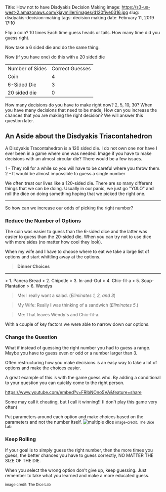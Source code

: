 Title: How not to have Disdyakis Decision Making
image: https://s3-us-west-2.amazonaws.com/kjaymiller/images/d120five0316.jpg
slug: disdyakis-decision-making
tags: decision making
date: February 11, 2019 17:10

Flip a coin? 10 times
Each time guess heads or tails. How many time did you guess right. 

Now take a 6 sided die and do the same thing. 

Now (if you have one) do this with a 20 sided die

<table>
<tr> 
<td>Number of Sides </td> <td>Correct Guesses </td>
</tr>
<tr>
<td>Coin</td><td>4</td>
</tr>
<tr>
<td>6-Sided Die </td><td> 3 </td>
</tr>
<tr>
<td>20 sided die</td><td> 0 </td>
</tr>
</table>

How many decisions do you have to make right now? 2, 5, 10, 30? When you have many decisions that need to be made, How can you increase the chances that you are making the right decision? We will answer this question later.

## An Aside about the Disdyakis Triacontahedron
A Disdyakis Tracontahedron is a 120 sided die. I do not own one nor have I ever been in a game where one was needed. Image if you have to make decisions with an almost circular die? There would be a few issues. 

1 - They roll for a while so you will have to be careful where you throw them.
2 - It would be almost impossible to guess a single number

We often treat our lives like a 120-sided die. There are so many different things that we can be doing. Usually in our panic, we just go "YOLO" and roll the dice on doing something hoping that we picked the right one.

<hr> 
So how can we increase our odds of picking the right number?

### Reduce the Number of Options
The coin was easier to guess than the 6-sided dice and the latter was easier to guess than the 20-sided die. When you can try not to use dice with more sides (no matter how cool they look). 

When my wife and I have to choose where to eat we take a large list of options and start whittling away at the options.


> **Dinner Choices**
<hr>
> 1. Panera Bread
> 2. Chipotle
> 3. In-and-Out
> 4. Chic-fil-a
> 5. Soup-Plantation
> 6. Wendys


> Me: I really want a salad.  (*Eliminates 1, 2, and 3*) 

> My Wife:  Really I was thinking of a sandwich (*Eliminates 5*.)

> Me: That leaves Wendy's and Chic-fil-a. 

With a couple of key factors we were able to narrow down our options. 

### Change the Question
What if instead of guessing the right number you had to guess a range. Maybe you have to guess even or odd or a number larger than 3.

Often restructuring how you make decisions is an easy way to take a lot of options and make the choices easier.

A great example of this is with the game guess who. By adding a conditional to your question you can quickly come to the right person.  

https://www.youtube.com/embed?v=FRlbNOno5VA&feature=share

Some may call it cheating, but I call it winning!! (I don't play this game very often)

Put parameters around each option and make choices based on the parameters and not the number itself. 
![multiple dice](https://kjaymiller.s3-us-west-2.amazonaws.com/images/61pQmLk-ZBL._SL1000_.jpg)
<small>image-credit: The Dice Lab</small>

### Keep Rolling
If your goal is to simply guess the right number, then the more times you guess, the better chances you have to guess correctly, NO MATTER THE SIZE OF THE DIE. 

When you select the wrong option don't give up, keep guessing. Just remember to take what you learned and make a more educated guess. 

<small>image credit: The Dice Lab</small>

